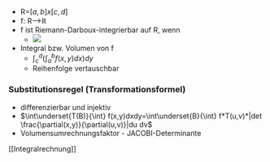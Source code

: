 + R=$[a,b]x[c,d]$
+ f: R-->ℝ
+ f ist Riemann-Darboux-integrierbar auf R, wenn
	+ ![](../../z_images/Pasted%20image%2020220302150614.png)
+ Integral bzw. Volumen von f
	+ $\int^d_c (\int^b_a f(x,y)dx)dy$
	+ Reihenfolge vertauschbar
	
### Substitutionsregel (Transformationsformel)
+ differenzierbar und injektiv
+ $\int\underset{T(B)}{\int} f(x,y)dxdy=\int\underset{B}{\int} f*T(u,v)*|det \frac{\partial(x,y)}{\partial(u,v)}|du dv$
+ Volumensumrechnungsfaktor - JACOBI-Determinante


[[Integralrechnung]]